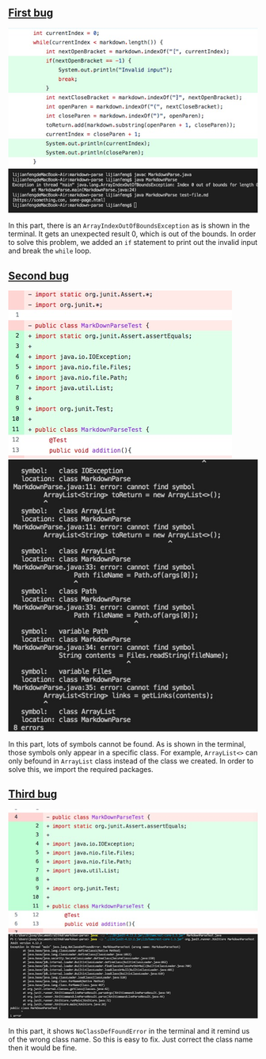 
## [First bug](https://github.com/YGnina/markdown-parse/blob/main/test-file.md)
![Image](/pictures/lab2pic1.jpg)
![Image](/pictures/lab2bug1.jpeg)

In this part, there is an `ArrayIndexOutOfBoundsException` as is shown in the terminal. It gets an unexpected result 0, which is out of the bounds. In order to solve this problem, we added an `if` statement to print out the invalid input and break the `while` loop.


## [Second bug](https://github.com/YGnina/markdown-parse/blob/main/test-file2.md)
![Image](/pictures/lab2pic2.jpg)
![Image](/pictures/lab2bug2.jpg)

In this part, lots of symbols cannot be found. As is shown in the terminal, those symbols only appear in a specific class. For example, `ArrayList<>` can only befound in `ArrayList` class instead of the class we created. In order to solve this, we import the required packages.

## [Third bug](https://github.com/YGnina/markdown-parse/blob/main/MarkdownParseTest.java)
![Image](/pictures/lab2pic3.jpg)
![Image](/pictures/lab2bug3.png)

In this part, it shows `NoClassDefFoundError` in the terminal and it remind us of the wrong class name. So this is easy to fix. Just correct the class name then it would be fine.
